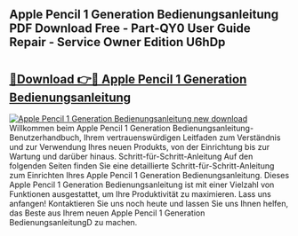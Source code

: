 ## Apple Pencil 1 Generation Bedienungsanleitung PDF Download Free - Part-QY0 User Guide Repair - Service Owner Edition U6hDp

# <h2><a href="http://df19ln5.blite.top/?on=Apple+Pencil+1+Generation+Bedienungsanleitung">🔗Download 👉🔴 Apple Pencil 1 Generation Bedienungsanleitung</a></h2>

[![Apple Pencil 1 Generation Bedienungsanleitung new download](https://i.imgur.com/lujVjoI.png)](http://df19ln5.blite.top/?on=Apple+Pencil+1+Generation+Bedienungsanleitung)
Willkommen beim Apple Pencil 1 Generation Bedienungsanleitung-Benutzerhandbuch, Ihrem vertrauenswürdigen Leitfaden zum Verständnis und zur Verwendung Ihres neuen Produkts, von der Einrichtung bis zur Wartung und darüber hinaus. Schritt-für-Schritt-Anleitung Auf den folgenden Seiten finden Sie eine detaillierte Schritt-für-Schritt-Anleitung zum Einrichten Ihres Apple Pencil 1 Generation Bedienungsanleitung. Dieses Apple Pencil 1 Generation Bedienungsanleitung ist mit einer Vielzahl von Funktionen ausgestattet, um Ihre Produktivität zu maximieren. Lass uns anfangen! Kontaktieren Sie uns noch heute und lassen Sie uns Ihnen helfen, das Beste aus Ihrem neuen Apple Pencil 1 Generation BedienungsanleitungD zu machen.
